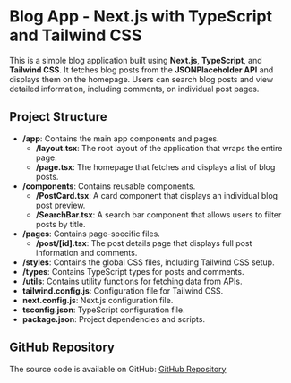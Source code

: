 # Blog App - Next.js with TypeScript and Tailwind CSS

This is a simple blog application built using **Next.js**, **TypeScript**, and **Tailwind CSS**. It fetches blog posts from the **JSONPlaceholder API** and displays them on the homepage. Users can search blog posts and view detailed information, including comments, on individual post pages.

## Project Structure

- **/app**: Contains the main app components and pages.
  - **/layout.tsx**: The root layout of the application that wraps the entire page.
  - **/page.tsx**: The homepage that fetches and displays a list of blog posts.
- **/components**: Contains reusable components.
  - **/PostCard.tsx**: A card component that displays an individual blog post preview.
  - **/SearchBar.tsx**: A search bar component that allows users to filter posts by title.
- **/pages**: Contains page-specific files.
  - **/post/[id].tsx**: The post details page that displays full post information and comments.
- **/styles**: Contains the global CSS files, including Tailwind CSS setup.
- **/types**: Contains TypeScript types for posts and comments.
- **/utils**: Contains utility functions for fetching data from APIs.
- **tailwind.config.js**: Configuration file for Tailwind CSS.
- **next.config.js**: Next.js configuration file.
- **tsconfig.json**: TypeScript configuration file.
- **package.json**: Project dependencies and scripts.



## GitHub Repository

The source code is available on GitHub: [GitHub Repository](https://github.com/eman-elmaghraby/blog-app.git)